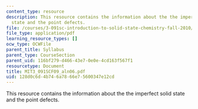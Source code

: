 ```yaml
---
content_type: resource
description: This resource contains the information about the the imperfect solid
  state and the point defects.
file: /courses/3-091sc-introduction-to-solid-state-chemistry-fall-2010/128d0c6d4b746a7866e75600347e12cd_MIT3_091SCF09_aln06.pdf
file_type: application/pdf
learning_resource_types: []
ocw_type: OCWFile
parent_title: Syllabus
parent_type: CourseSection
parent_uid: 116bf279-d466-43e7-0e0e-4cd163f567f1
resourcetype: Document
title: MIT3_091SCF09_aln06.pdf
uid: 128d0c6d-4b74-6a78-66e7-5600347e12cd
---
```

This resource contains the information about the the imperfect solid state and the point defects.

